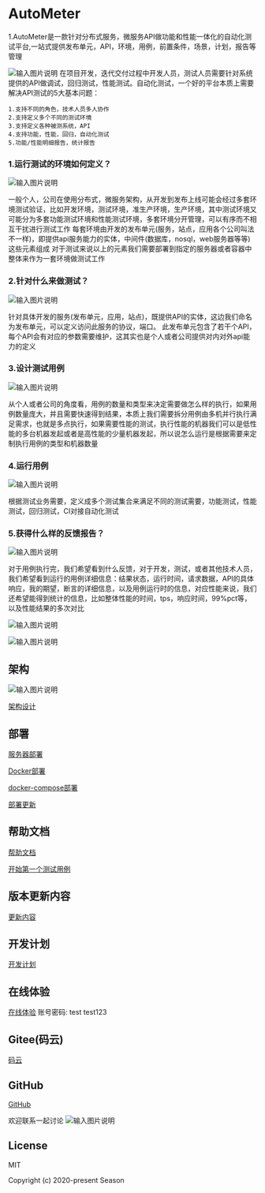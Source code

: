 # AutoMeter

1.AutoMeter是一款针对分布式服务，微服务API做功能和性能一体化的自动化测试平台,一站式提供发布单元，API，环境，用例，前置条件，场景，计划，报告等管理

![输入图片说明](img/dashboard.jpg)
在项目开发，迭代交付过程中开发人员，测试人员需要针对系统提供的API做调试，回归测试，性能测试。自动化测试，一个好的平台本质上需要解决API测试的5大基本问题：
  
    1.支持不同的角色，技术人员多人协作
    2.支持定义多个不同的测试环境
    3.支持定义各种被测系统，API
    4.支持功能，性能，回归，自动化测试
    5.功能/性能明细报告，统计报告

### 1.运行测试的环境如何定义？

![输入图片说明](img/enviroment.png)

一般个人，公司在使用分布式，微服务架构，从开发到发布上线可能会经过多套环境测试验证，比如开发环境，测试环境，准生产环境，生产环境，其中测试环境又可能分为多套功能测试环境和性能测试环境，多套环境分开管理，可以有序而不相互干扰进行测试工作
每套环境由开发的发布单元(服务，站点，应用各个公司叫法不一样)，即提供api服务能力的实体，中间件(数据库，nosql，web服务器等等)这些元素组成
对于测试来说以上的元素我们需要部署到指定的服务器或者容器中整体来作为一套环境做测试工作

### 2.针对什么来做测试？

![输入图片说明](img/deployunit.jpg)

针对具体开发的服务(发布单元，应用，站点)，既提供API的实体，这边我们命名为发布单元，可以定义访问此服务的协议，端口。
此发布单元包含了若干个API，每个API会有对应的参数需要维护，这其实也是个人或者公司提供对内对外api能力的定义

### 3.设计测试用例

![输入图片说明](img/case.png)

从个人或者公司的角度看，用例的数量和类型来决定需要做怎么样的执行，如果用例数量庞大，并且需要快速得到结果，本质上我们需要拆分用例由多机并行执行满足需求，也就是多点执行，如果需要性能的测试，执行性能的机器我们可以是低性能的多台机器发起或者是高性能的少量机器发起，所以说怎么运行是根据需要来定制执行用例的类型和机器数量

### 4.运行用例
![输入图片说明](img/collection.png)

根据测试业务需要，定义成多个测试集合来满足不同的测试需要，功能测试，性能测试，回归测试，CI对接自动化测试

### 5.获得什么样的反馈报告？

![输入图片说明](img/reportnew.png)

对于用例执行完，我们希望看到什么反馈，对于开发，测试，或者其他技术人员，我们希望看到运行的用例详细信息：结果状态，运行时间，请求数据，API的具体响应，我的期望，断言的详细信息，以及用例运行时的信息，对应性能来说，我们还希望能得到统计的信息，比如整体性能的时间，tps，响应时间，99%pct等，以及性能结果的多次对比

![输入图片说明](img/performanceralleport.png)

![输入图片说明](img/performancereport.png)

## 架构

 ![输入图片说明](img/AutoMeter%E6%9E%B6%E6%9E%84%E5%9B%BE.jpg)

 [架构设计](https://gitee.com/season-fan/autometer-api/wikis/%E6%8A%80%E6%9C%AF%E5%AE%9E%E7%8E%B0/%E6%8A%80%E6%9C%AF%E6%9E%B6%E6%9E%84?sort_id=4936162)

## 部署
 [服务器部署](https://gitee.com/season-fan/autometer-api/wikis/%E9%83%A8%E7%BD%B2/%E6%9C%8D%E5%8A%A1%E5%99%A8%E9%83%A8%E7%BD%B2?sort_id=4960162)

 [Docker部署](https://gitee.com/season-fan/autometer-api/wikis/%E9%83%A8%E7%BD%B2%EF%BC%8C%E6%9B%B4%E6%96%B0/%E5%AE%B9%E5%99%A8%E9%83%A8%E7%BD%B2%EF%BC%88DockerFile%EF%BC%89)

[docker-compose部署](https://gitee.com/season-fan/autometer-api/wikis/%E9%83%A8%E7%BD%B2%EF%BC%8C%E6%9B%B4%E6%96%B0/%E5%AE%B9%E5%99%A8%E9%83%A8%E7%BD%B2%EF%BC%88Docker-Compose%EF%BC%89?sort_id=5387446)

 [部署更新](https://gitee.com/season-fan/autometer-api/wikis/%E9%83%A8%E7%BD%B2%EF%BC%8C%E6%9B%B4%E6%96%B0/%E9%83%A8%E7%BD%B2%E6%9B%B4%E6%96%B0)

## 帮助文档
[帮助文档](https://gitee.com/season-fan/autometer-api/wikis/AutoMeter%E6%96%87%E6%A1%A3/%E4%BD%BF%E7%94%A8%E6%8C%87%E5%8D%97/%E5%8F%91%E5%B8%83%E5%8D%95%E5%85%83/%E5%8F%91%E5%B8%83%E5%8D%95%E5%85%83)

[开始第一个测试用例](https://gitee.com/season-fan/autometer-api/wikis/AutoMeter%E6%96%87%E6%A1%A3/%E5%AE%9E%E8%B7%B5%E5%9C%BA%E6%99%AF/%E5%BC%80%E5%A7%8B%E7%AC%AC%E4%B8%80%E4%B8%AA%E6%8E%A5%E5%8F%A3%E6%B5%8B%E8%AF%95%E7%94%A8%E4%BE%8B)
## 版本更新内容
[更新内容](https://gitee.com/season-fan/autometer-api/wikis/%E7%89%88%E6%9C%AC%E6%9B%B4%E6%96%B0/%E7%89%88%E6%9C%AC%E6%9B%B4%E6%96%B0)

## 开发计划
[开发计划](https://gitee.com/season-fan/autometer-api/wikis/%E5%BC%80%E5%8F%91%E8%AE%A1%E5%88%92/%E5%BC%80%E5%8F%91%E8%AE%A1%E5%88%92?sort_id=4948567)


## 在线体验
[在线体验](http://81.69.0.136/#/login) 
账号密码: test  test123

## Gitee(码云)
[码云](https://gitee.com/season-fan/autometer-api)

## GitHub
[GitHub](https://github.com/AutoMeter/AutoMeter-API)

 欢迎联系一起讨论
![输入图片说明](img/fanfanxiao.png)
## License
MIT

Copyright (c) 2020-present Season
    
